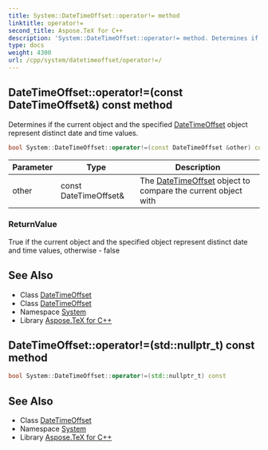 ```yaml
---
title: System::DateTimeOffset::operator!= method
linktitle: operator!=
second_title: Aspose.TeX for C++
description: 'System::DateTimeOffset::operator!= method. Determines if the current object and the specified DateTimeOffset object represent distinct date and time values in C++.'
type: docs
weight: 4300
url: /cpp/system/datetimeoffset/operator!=/
---
```

## DateTimeOffset::operator!=(const DateTimeOffset\&) const method


Determines if the current object and the specified [DateTimeOffset](../) object represent distinct date and time values.

```cpp
bool System::DateTimeOffset::operator!=(const DateTimeOffset &other) const
```


| Parameter | Type | Description |
| --- | --- | --- |
| other | const DateTimeOffset\& | The [DateTimeOffset](../) object to compare the current object with |

### ReturnValue

True if the current object and the specified object represent distinct date and time values, otherwise - false

## See Also

* Class [DateTimeOffset](../)
* Class [DateTimeOffset](../)
* Namespace [System](../../)
* Library [Aspose.TeX for C++](../../../)
## DateTimeOffset::operator!=(std::nullptr_t) const method




```cpp
bool System::DateTimeOffset::operator!=(std::nullptr_t) const
```

## See Also

* Class [DateTimeOffset](../)
* Namespace [System](../../)
* Library [Aspose.TeX for C++](../../../)
